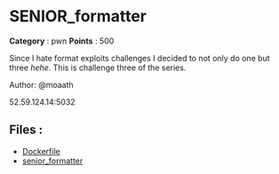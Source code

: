# SENIOR_formatter

**Category** : pwn
**Points** : 500

Since I hate format exploits challenges I decided to not only do one but three *hehe*. This is challenge three of the series.
Author: @moaath

52.59.124.14:5032

## Files : 
 - [Dockerfile](./Dockerfile)
 - [senior_formatter](./senior_formatter)


